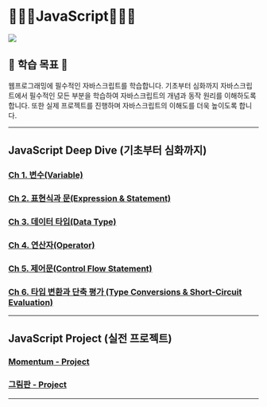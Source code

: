 # 🧑🏻‍💻JavaScript👩🏻‍💻

<img src ="https://user-images.githubusercontent.com/58673491/210299469-f0bdfa02-d812-478f-82df-e504a2db2c86.jpg">

## 🎯 학습 목표 🎯
웹프로그래밍에 필수적인 자바스크립트를 학습합니다. 기초부터 심화까지 자바스크립트에서 필수적인 모든 부분을 학습하여 자바스크립트의 개념과 동작 원리를 이해하도록 합니다. 또한 실제 프로젝트를 진행하며 자바스크립트의 이해도를 더욱 높이도록 합니다.

- - -
## JavaScript Deep Dive (기초부터 심화까지)
### [Ch 1. 변수(Variable)](https://tropical-pasta-efb.notion.site/01-Variable-792ee943eaba4b8193724312c772d0a8)
### [Ch 2. 표현식과 문(Expression & Statement)](https://tropical-pasta-efb.notion.site/02-9e02ef9f0d9a47d3a54894dde6de1194)
### [Ch 3. 데이터 타입(Data Type)](https://tropical-pasta-efb.notion.site/03-Data-Type-d8d29fc2c8884674acb0e792f53d9a4c)
### [Ch 4. 연산자(Operator)](https://tropical-pasta-efb.notion.site/04-Operator-2ed8775f5f984d229bf4ad3f1fe50890)
### [Ch 5. 제어문(Control Flow Statement)](https://tropical-pasta-efb.notion.site/05-Control-Flow-Statement-5f42066ee67e4900a970d7d3679ff2cc)
### [Ch 6. 타입 변환과 단축 평가 (Type Conversions & Short-Circuit Evaluation)](https://tropical-pasta-efb.notion.site/06-Type-Conversions-Short-Circuit-Evaluation-edf628656b63438fa10a950958af121d)

- - -
## JavaScript Project (실전 프로젝트)
### [Momentum - Project](https://kangdy25.github.io/StudyWithMe_Javascript/JavaScript_Momentum/index.html)
### [그림판 - Project](https://kangdy25.github.io/StudyWithMe_Javascript/JavaScript_Paint/index.html)
 

- - -
